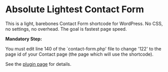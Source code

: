 # Absolute Lightest Contact Form
This is a light, barebones Contact Form shortcode for WordPress. No CSS, no settings, no overhead. The goal is fastest page speed.

**Mandatory Step:**

You must edit line 140 of the `contact-form.php' file to change '122' to the page id of your Contact page (the page which will use the shortcode).

See the [plugin page](http://isabelcastillo.com/absolute-lightest-contact-form) for details.


